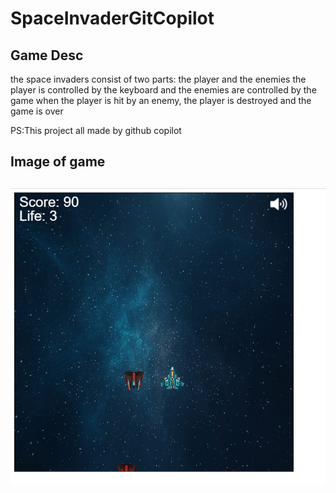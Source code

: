 # SpaceInvaderGitCopilot
<h2>Game Desc</h2>
<p style="font-weight: 0;">
the space invaders consist of two parts: the player and the enemies 
the player is controlled by the keyboard and the enemies are controlled by the game
when the player is hit by an enemy, the player is destroyed and the game is over
<p>
PS:This project all made by github copilot
<h2>Image of game<h2>
<img src="gameimage.png"></img>
